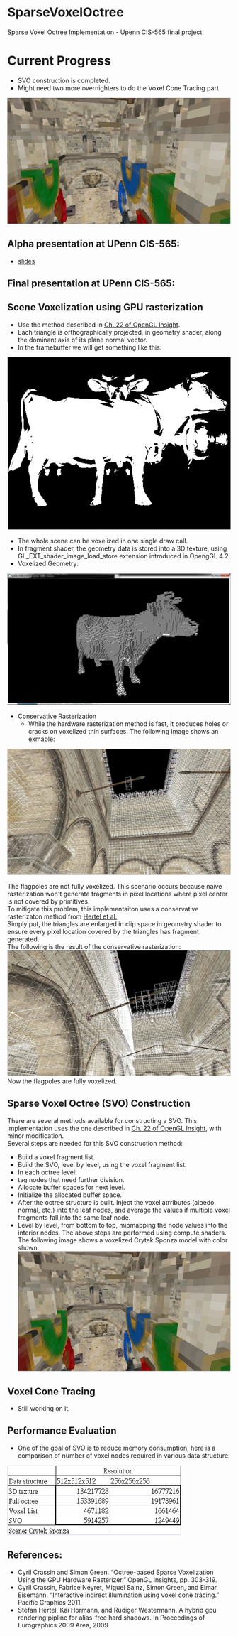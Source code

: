 SparseVoxelOctree 
=================

Sparse Voxel Octree Implementation - Upenn CIS-565 final project

# Current Progress  
 * SVO construction is completed.
 * Might need two more overnighters to do the Voxel Cone Tracing part.  
 
 ![Voxelized scene](doc/voxelColorScene.jpg) 
 
## Alpha presentation at UPenn CIS-565:
 * [slides](doc/alphademo.ppt)
 
## Final presentation at UPenn CIS-565:

## Scene Voxelization using GPU rasterization
 * Use the method described in [Ch. 22 of OpenGL Insight](http://www.seas.upenn.edu/~pcozzi/OpenGLInsights/OpenGLInsights-SparseVoxelization.pdf).
 * Each triangle is orthographically projected, in geometry shader, along the dominant axis of its plane normal vector.
 * In the framebuffer we will get something like this:
 
 ![projection](doc/shot1.png)  
 * The whole scene can be voxelized in one single draw call.
 * In fragment shader, the geometry data is stored into a 3D texture, using GL_EXT_shader_image_load_store extension introduced in OpengGL 4.2.
 * Voxelized Geometry:  
 
 ![voxeledCow](doc/shot2.png)  
 * Conservative Rasterization
   * While the hardware rasterization method is fast, it produces holes or cracks on voxelized thin surfaces. 
   The following image shows an exmaple:
   
  ![naive rasterization](doc/withoutConvRast.jpg)  
  
  The flagpoles are not fully voxelized. This scenario occurs because naive rasterization won't generate fragments in pixel locations where pixel center is not 
  covered by primitives.  
  To mitigate this problem, this implementaiton uses a conservative rasterizaton method from [Hertel et al.](http://wwwcg.in.tum.de/research/research/publications/2009/a-hybrid-gpu-rendering-pipeline-for-alias-free-hard-shadows.html)  
  Simply put, the triangles are enlarged in clip space in geometry shader to ensure every pixel location covered by the triangles has fragment generated.  
  The following is the result of the conservative rasterization:  
  ![conservative rasterization](doc/withConvRast.jpg)  
  Now the flagpoles are fully voxelized.
  
## Sparse Voxel Octree (SVO) Construction  
  There are several methods available for constructing a SVO. This implementation uses the one described in [Ch. 22 of OpenGL Insight](http://www.seas.upenn.edu/~pcozzi/OpenGLInsights/OpenGLInsights-SparseVoxelization.pdf),
  with minor modification.  
  Several steps are needed for this SVO construction method: 
  
 * Build a voxel fragment list.
 * Build the SVO, level by level, using the voxel fragment list.
 * In each octree level:
  * tag nodes that need further division.
  * Allocate buffer spaces for next level.
  * Initialize the allocated buffer space.
 * After the octree structure is built. Inject the voxel atrributes (albedo, normal, etc.) into the leaf nodes, and average the values if multiple voxel fragments fall into the same leaf node.
 * Level by level, from bottom to top, mipmapping the node values into the interior nodes.
The above steps are performed using compute shaders. 
The following image shows a voxelized Crytek Sponza model with color shown:  
 ![Voxelized scene](doc/voxelColorScene.jpg)
 
## Voxel Cone Tracing 
 * Still working on it.

## Performance Evaluation
 * One of the goal of SVO is to reduce memory consumption, here is a comparison of  number of voxel nodes required in various data structure:  
 
 ![chart](doc/voxelnodecompare.jpg)
 
## References:
 * Cyril Crassin and Simon Green. “Octree-based Sparse Voxelization Using the GPU Hardware Rasterizer.” OpenGL Insights, pp. 303-319.
 * Cyril Crassin, Fabrice Neyret, Miguel Sainz, Simon Green, and Elmar Eisemann. “Interactive indirect illumination using voxel cone tracing.” Pacific Graphics 2011.
 * Stefan Hertel, Kai Hormann, and Rudiger Westermann. A hybrid gpu rendering pipline for alias-free hard shadows. In Proceedings of Eurographics 2009 Area, 2009 


